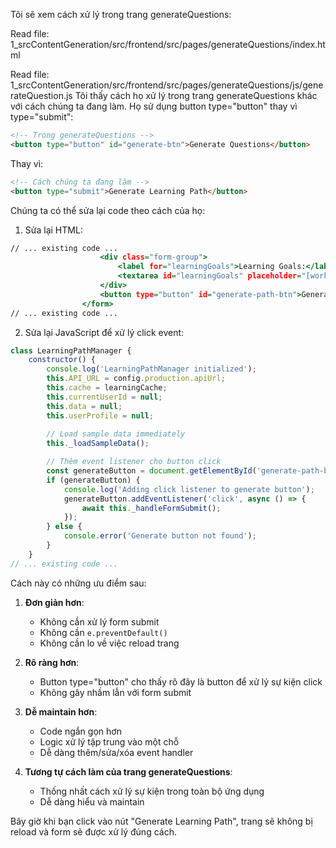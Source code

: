 

Tôi sẽ xem cách xử lý trong trang generateQuestions:


Read file: 1_srcContentGeneration/src/frontend/src/pages/generateQuestions/index.html

Read file: 1_srcContentGeneration/src/frontend/src/pages/generateQuestions/js/generateQuestion.js
Tôi thấy cách họ xử lý trong trang generateQuestions khác với cách chúng ta đang làm. Họ sử dụng button type="button" thay vì type="submit":

```html
<!-- Trong generateQuestions -->
<button type="button" id="generate-btn">Generate Questions</button>
```

Thay vì:
```html
<!-- Cách chúng ta đang làm -->
<button type="submit">Generate Learning Path</button>
```

Chúng ta có thể sửa lại code theo cách của họ:

1. Sửa lại HTML:


```html:1_srcContentGeneration/src/frontend/src/pages/learningPath/index.html
// ... existing code ...
                    <div class="form-group">
                        <label for="learningGoals">Learning Goals:</label>
                        <textarea id="learningGoals" placeholder="[workplace communication] [job interviews] [salary review]" required></textarea>
                    </div>
                    <button type="button" id="generate-path-btn">Generate Learning Path</button>
                </form>
// ... existing code ...
```
2. Sửa lại JavaScript để xử lý click event:



```javascript:1_srcContentGeneration/src/frontend/src/pages/learningPath/js/learningPath.js
class LearningPathManager {
    constructor() {
        console.log('LearningPathManager initialized');
        this.API_URL = config.production.apiUrl;
        this.cache = learningCache;
        this.currentUserId = null;
        this.data = null;
        this.userProfile = null;
        
        // Load sample data immediately
        this._loadSampleData();

        // Thêm event listener cho button click
        const generateButton = document.getElementById('generate-path-btn');
        if (generateButton) {
            console.log('Adding click listener to generate button');
            generateButton.addEventListener('click', async () => {
                await this._handleFormSubmit();
            });
        } else {
            console.error('Generate button not found');
        }
    }
// ... existing code ...
```
Cách này có những ưu điểm sau:

1. **Đơn giản hơn**: 
   - Không cần xử lý form submit
   - Không cần `e.preventDefault()`
   - Không cần lo về việc reload trang

2. **Rõ ràng hơn**:
   - Button type="button" cho thấy rõ đây là button để xử lý sự kiện click
   - Không gây nhầm lẫn với form submit

3. **Dễ maintain hơn**:
   - Code ngắn gọn hơn
   - Logic xử lý tập trung vào một chỗ
   - Dễ dàng thêm/sửa/xóa event handler

4. **Tương tự cách làm của trang generateQuestions**:
   - Thống nhất cách xử lý sự kiện trong toàn bộ ứng dụng
   - Dễ dàng hiểu và maintain

Bây giờ khi bạn click vào nút "Generate Learning Path", trang sẽ không bị reload và form sẽ được xử lý đúng cách.
